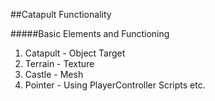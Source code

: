 ##Catapult Functionality

#####Basic Elements and Functioning
1. Catapult - Object Target
2. Terrain - Texture
3. Castle - Mesh
4. Pointer - Using PlayerController Scripts etc.
